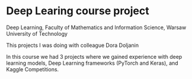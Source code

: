 # Deep Learing course project

Deep Learning, Faculty of Mathematics and Information Science, Warsaw University of Technology

This projects I was doing with colleague Dora Doljanin

In this course we had 3 projects where we gained experience with deep learning models, Deep Learning frameworks (PyTorch and Keras), and Kaggle Competitions.